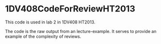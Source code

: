 1DV408CodeForReviewHT2013
=========================

This code is used in lab 2 in 1DV408 HT2013. 

The code is the raw output from an lecture-example. It serves to provide an example of the complexity of reviews.
